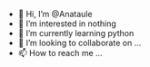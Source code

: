 - 👋 Hi, I’m @Anataule
- 👀 I’m interested in nothing
- 🌱 I’m currently learning python
- 💞️ I’m looking to collaborate on ...
- 📫 How to reach me ...

<!---
Anataule/Anataule is a ✨ special ✨ repository because its `README.md` (this file) appears on your GitHub profile.
You can click the Preview link to take a look at your changes.
--->
